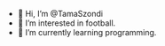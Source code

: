 - 👋 Hi, I’m @TamaSzondi
- 👀 I’m interested in football.
- 🌱 I’m currently learning programming.

<!---
TamaSzondi/TamaSzondi is a ✨ special ✨ repository because its `README.md` (this file) appears on your GitHub profile.
You can click the Preview link to take a look at your changes.
--->
